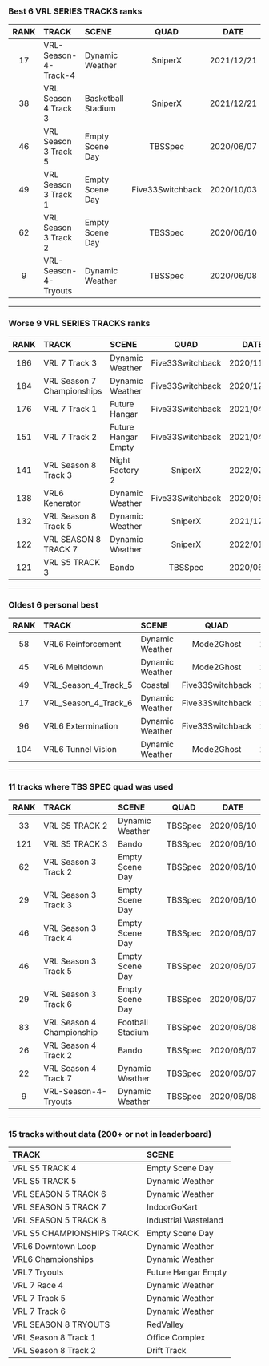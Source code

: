 ### Best 6 VRL SERIES TRACKS ranks
|RANK|TRACK|SCENE|QUAD|DATE|
|:---:|:---|:---|:---:|:---:|
|17|VRL-Season-4-Track-4|Dynamic Weather|SniperX|2021/12/21|
|38|VRL Season 4 Track 3|Basketball Stadium|SniperX|2021/12/21|
|46|VRL Season 3 Track 5|Empty Scene Day|TBSSpec|2020/06/07|
|49|VRL Season 3 Track 1|Empty Scene Day|Five33Switchback|2020/10/03|
|62|VRL Season 3 Track 2|Empty Scene Day|TBSSpec|2020/06/10|
|9|VRL-Season-4-Tryouts|Dynamic Weather|TBSSpec|2020/06/08|
---
### Worse 9 VRL SERIES TRACKS ranks
|RANK|TRACK|SCENE|QUAD|DATE|
|:---:|:---|:---|:---:|:---:|
|186|VRL 7 Track 3|Dynamic Weather|Five33Switchback|2020/11/28|
|184|VRL Season 7 Championships|Dynamic Weather|Five33Switchback|2020/12/29|
|176|VRL 7 Track 1|Future Hangar|Five33Switchback|2021/04/03|
|151|VRL 7 Track 2|Future Hangar Empty|Five33Switchback|2021/04/03|
|141|VRL Season 8 Track 3|Night Factory 2|SniperX|2022/02/09|
|138|VRL6 Kenerator|Dynamic Weather|Five33Switchback|2020/05/30|
|132|VRL Season 8 Track 5|Dynamic Weather|SniperX|2021/12/20|
|122|VRL SEASON 8 TRACK 7|Dynamic Weather|SniperX|2022/01/28|
|121|VRL S5 TRACK 3|Bando|TBSSpec|2020/06/10|
---
### Oldest 6 personal best
|RANK|TRACK|SCENE|QUAD|DATE|
|:---:|:---|:---|:---:|:---:|
|58|VRL6 Reinforcement|Dynamic Weather|Mode2Ghost|2020/04/09|
|45|VRL6 Meltdown|Dynamic Weather|Mode2Ghost|2020/04/12|
|49|VRL_Season_4_Track_5|Coastal|Five33Switchback|2020/04/13|
|17|VRL_Season_4_Track_6|Dynamic Weather|Five33Switchback|2020/04/13|
|96|VRL6 Extermination|Dynamic Weather|Five33Switchback|2020/04/14|
|104|VRL6 Tunnel Vision|Dynamic Weather|Mode2Ghost|2020/04/16|
---
### 11 tracks where TBS SPEC quad was used
|RANK|TRACK|SCENE|QUAD|DATE|
|:---:|:---|:---|:---:|:---:|
|33|VRL S5 TRACK 2|Dynamic Weather|TBSSpec|2020/06/10|
|121|VRL S5 TRACK 3|Bando|TBSSpec|2020/06/10|
|62|VRL Season 3 Track 2|Empty Scene Day|TBSSpec|2020/06/10|
|29|VRL Season 3 Track 3|Empty Scene Day|TBSSpec|2020/06/10|
|46|VRL Season 3 Track 4|Empty Scene Day|TBSSpec|2020/06/07|
|46|VRL Season 3 Track 5|Empty Scene Day|TBSSpec|2020/06/07|
|29|VRL Season 3 Track 6|Empty Scene Day|TBSSpec|2020/06/07|
|83|VRL Season 4 Championship|Football Stadium|TBSSpec|2020/06/08|
|26|VRL Season 4 Track 2|Bando|TBSSpec|2020/06/07|
|22|VRL Season 4 Track 7|Dynamic Weather|TBSSpec|2020/06/07|
|9|VRL-Season-4-Tryouts|Dynamic Weather|TBSSpec|2020/06/08|
---
### 15 tracks without data (200+ or not in leaderboard)
|TRACK|SCENE|
|:---|:---|
|VRL S5 TRACK 4|Empty Scene Day|
|VRL S5 TRACK 5|Dynamic Weather|
|VRL SEASON 5 TRACK 6|Dynamic Weather|
|VRL SEASON 5 TRACK 7|IndoorGoKart|
|VRL SEASON 5 TRACK 8|Industrial Wasteland|
|VRL S5 CHAMPIONSHIPS TRACK|Empty Scene Day|
|VRL6 Downtown Loop|Dynamic Weather|
|VRL6 Championships|Dynamic Weather|
|VRL7 Tryouts|Future Hangar Empty|
|VRL 7 Race 4|Dynamic Weather|
|VRL 7 Track 5|Dynamic Weather|
|VRL 7 Track 6|Dynamic Weather|
|VRL SEASON 8 TRYOUTS|RedValley|
|VRL Season 8 Track 1|Office Complex|
|VRL Season 8 Track 2|Drift Track|
